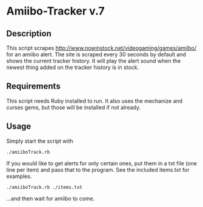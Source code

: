 # Amiibo-Tracker v.7

## Description
This script scrapes http://www.nowinstock.net/videogaming/games/amiibo/ for an amiibo alert. The site is scraped every 30 seconds by default and shows the current tracker history. It will play the alert sound when the newest thing added on the tracker history is in stock.

## Requirements
This script needs Ruby installed to run. It also uses the mechanize and curses gems, but those will be installed if not already. 

## Usage
Simply start the script with 

````
./amiiboTrack.rb
````

If you would like to get alerts for only certain ones, put them in a txt file (one line per item) and pass that to the program. See the included items.txt for examples.

````
./amiiboTrack.rb ./items.txt
````

...and then wait for amiibo to come.